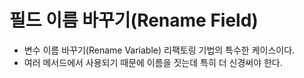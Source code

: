 # 필드 이름 바꾸기(Rename Field)

- 변수 이름 바꾸기(Rename Variable) 리팩토링 기법의 특수한 케이스이다.
- 여러 메서드에서 사용되기 때문에 이름을 짓는데 특히 더 신경써야 한다.
